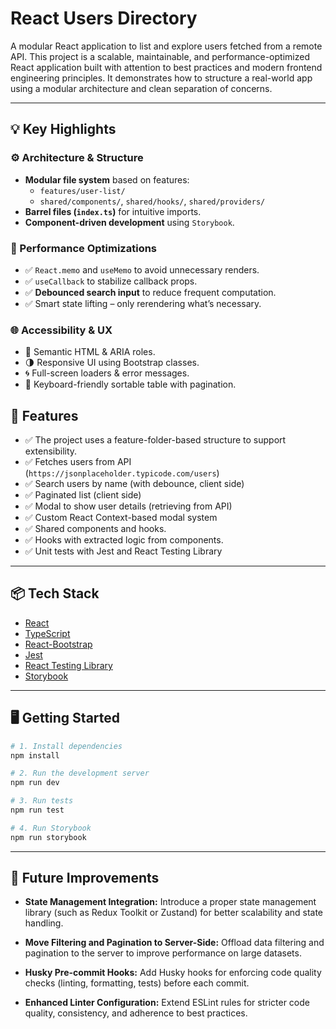 # React Users Directory

A modular React application to list and explore users fetched from a remote API. 
This project is a scalable, maintainable, and performance-optimized React application built with attention to best practices and modern frontend engineering principles. It demonstrates how to structure a real-world app using a modular architecture and clean separation of concerns.


---

## 💡 Key Highlights

### ⚙️ Architecture & Structure

- **Modular file system** based on features:
    - `features/user-list/`
    - `shared/components/`, `shared/hooks/`, `shared/providers/`
- **Barrel files (`index.ts`)** for intuitive imports.
- **Component-driven development** using `Storybook`.

### 🚀 Performance Optimizations

- ✅ `React.memo` and `useMemo` to avoid unnecessary renders.
- ✅ `useCallback` to stabilize callback props.
- ✅ **Debounced search input** to reduce frequent computation.
- ✅ Smart state lifting – only rerendering what’s necessary.

### 🌐 Accessibility & UX

- 📎 Semantic HTML & ARIA roles.
- 🌗 Responsive UI using Bootstrap classes.
- 🌀 Full-screen loaders & error messages.
- 🔀 Keyboard-friendly sortable table with pagination.


## 🚀 Features

- ✅ The project uses a feature-folder-based structure to support extensibility.
- ✅ Fetches users from API (`https://jsonplaceholder.typicode.com/users`)
- ✅ Search users by name (with debounce, client side)
- ✅ Paginated list (client side)
- ✅ Modal to show user details (retrieving from API)
- ✅ Custom React Context-based modal system
- ✅ Shared components and hooks.
- ✅ Hooks with extracted logic from components.
- ✅ Unit tests with Jest and React Testing Library

---

## 📦 Tech Stack

- [React](https://reactjs.org/)
- [TypeScript](https://www.typescriptlang.org/)
- [React-Bootstrap](https://react-bootstrap.github.io/)
- [Jest](https://jestjs.io/)
- [React Testing Library](https://testing-library.com/docs/react-testing-library/intro/)
- [Storybook](https://storybook.js.org/)

---

## 🖥️ Getting Started

```bash
# 1. Install dependencies
npm install

# 2. Run the development server
npm run dev

# 3. Run tests
npm run test

# 4. Run Storybook
npm run storybook
```
---

## 🔮 Future Improvements
- **State Management Integration:**
Introduce a proper state management library (such as Redux Toolkit or Zustand) for better scalability and state handling.

- **Move Filtering and Pagination to Server-Side:**
Offload data filtering and pagination to the server to improve performance on large datasets.

- **Husky Pre-commit Hooks:**
Add Husky hooks for enforcing code quality checks (linting, formatting, tests) before each commit.

- **Enhanced Linter Configuration:**
Extend ESLint rules for stricter code quality, consistency, and adherence to best practices.
